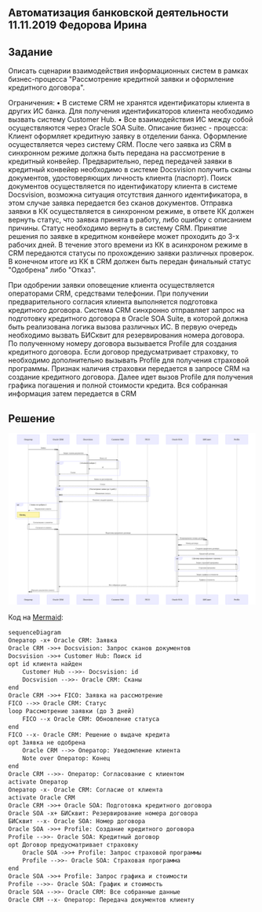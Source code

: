 ## Автоматизация банковской деятельности 11.11.2019 Федорова Ирина

## Задание 

Описать сценарии взаимодействия информационных систем в рамках бизнес-процесса "Рассмотрение кредитной заявки и оформление кредитного договора".

Ограничения: 
•	В системе CRM не хранятся идентификаторы клиента в других ИС банка.  Для получения идентификаторов клиента необходимо вызвать систему Customer Hub.
•	Все взаимодействия ИС между собой осуществляются через Oracle SOA Suite.
Описание бизнес - процесса:
Клиент оформляет кредитную заявку в отделении банка. Оформление осуществляется через систему CRM. После чего заявка из CRM в синхронном режиме должна быть передана на рассмотрение в кредитный конвейер. Предварительно, перед передачей заявки в кредитный конвейер необходимо в системе Docsvision получить сканы документов, удостоверяющих личность клиента (паспорт). Поиск документов осуществляется по идентификатору клиента в системе Docsvision, возможна ситуация отсутствия данного идентификатора, в этом случае заявка передается без сканов документов. Отправка заявки в КК осуществляется в синхронном режиме, в ответе КК должен вернуть статус, что заявка принята в работу, либо ошибку с описанием причины. Статус необходимо вернуть в систему CRM. 
Принятие решения по заявке в кредитном конвейере может проходить до 3-x рабочих дней. В течение этого времени из КК в асинхроном режиме в CRM передаются статусы по прохождению заявки различных проверок. В конечном итоге из КК в CRM должен быть передан финальный статус "Одобрена" либо "Отказ".

При одобрении заявки оповещение клиента осуществляется операторами CRM, средствами телефонии. При получении предварительного согласия клиента выполняется подготовка кредитного договора. Система CRM синхронно отправляет запрос на подготовку кредитного договора в Oracle SOA Suite, в которой должна быть реализована логика вызова различных ИС. В первую очередь необходимо вызвать БИСквит для резервирования номера договора. По полученному номеру договора вызывается Profile для создания кредитного договора. Если договор предусматривает страховку, то необходимо дополнительно вызывать Profile для получения страховой программы. Признак наличия страховки передается в запросе CRM на создание кредитного договора. Далее идет вызов Profile для получения графика погашения и полной стоимости кредита. Вся собранная информация затем передается в CRM

## Решение

![Диаграмма](diagram.svg)

Код на [Mermaid](https://github.com/mermaid-js/mermaid):

```mermaid
sequenceDiagram
Оператор -x+ Oracle CRM: Заявка
Oracle CRM ->>+ Docsvision: Запрос сканов документов
Docsvision ->>+ Customer Hub: Поиск id
opt id клиента найден
	Customer Hub -->>- Docsvision: id
	Docsvision -->>- Oracle CRM: Сканы
end
Oracle CRM ->>+ FICO: Заявка на рассмотрение
FICO -->> Oracle CRM: Статус
loop Рассмотрение заявки (до 3 дней)
	FICO --x Oracle CRM: Обновление статуса
end
FICO --x- Oracle CRM: Решение о выдаче кредита
opt Заявка не одобрена
	Oracle CRM -->> Оператор: Уведомление клиента
	Note over Оператор: Конец
end
Oracle CRM -->>- Оператор: Согласование с клиентом
activate Оператор
Оператор -x- Oracle CRM: Согласие от клиента
activate Oracle CRM
Oracle CRM ->>+ Oracle SOA: Подготовка кредитного договора
Oracle SOA -x+ БИСквит: Резервирование номера договора
БИСквит --x- Oracle SOA: Номер договора
Oracle SOA ->>+ Profile: Создание кредитного договора
Profile -->>- Oracle SOA: Кредитный договор
opt Договор предусматривает страховку
	Oracle SOA ->>+ Profile: Запрос страховой программы
	Profile -->>- Oracle SOA: Страховая программа
end
Oracle SOA ->>+ Profile: Запрос графика и стоимости
Profile -->>- Oracle SOA: График и стоимость
Oracle SOA -->>- Oracle CRM: Все собранные данные
Oracle CRM --x- Оператор: Передача документов клиенту
```